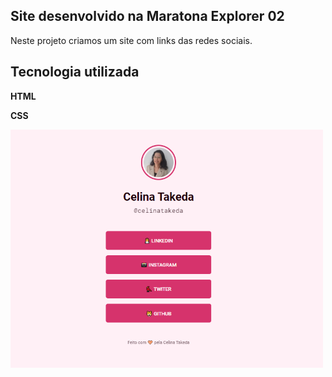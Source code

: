 ## Site desenvolvido na Maratona Explorer 02
Neste projeto criamos um site com links das redes sociais.

## Tecnologia utilizada
**HTML**

**CSS**

<p>
    <img src=".github/links-sociais.png" width=500>
</p>
